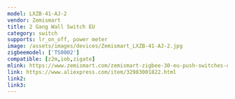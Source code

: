 ```yaml
---
model: LXZB-41-AJ-2
vendor: Zemismart
title: 2 Gang Wall Switch EU
category: switch
supports: lr_on_off, power meter
image: /assets/images/devices/Zemismart_LXZB-41-AJ-2.jpg
zigbeemodel: ['TS0002']
compatible: [z2m,iob,zigate]
mlink: https://www.zemismart.com/zemismart-zigbee-30-eu-push-switches-one-gang-wall-light-switch-compatible-with-smartthing-hub-app-phone-p0289.html
link: https://www.aliexpress.com/item/32983001822.html
link2: 
link3: 
---
```



